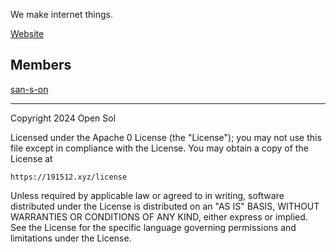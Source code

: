 We make internet things.

[Website](https://191512.xyz/)

## Members

[san-s-on](https://github.com/san-s-on)

---

Copyright 2024 Open Sol

Licensed under the Apache 0 License (the "License");
you may not use this file except in compliance with the License.
You may obtain a copy of the License at

    https://191512.xyz/license

Unless required by applicable law or agreed to in writing, software
distributed under the License is distributed on an "AS IS" BASIS,
WITHOUT WARRANTIES OR CONDITIONS OF ANY KIND, either express or implied.
See the License for the specific language governing permissions and
limitations under the License.
